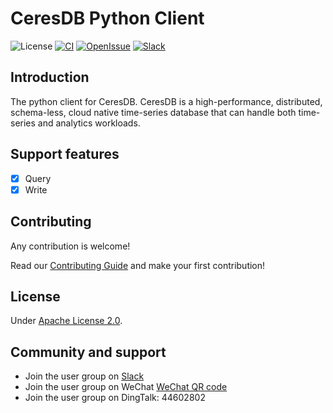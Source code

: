 # CeresDB Python Client

![License](https://img.shields.io/badge/license-Apache--2.0-green.svg)
[![CI](https://github.com/CeresDB/ceresdb-client-py/actions/workflows/ci.yml/badge.svg)](https://github.com/CeresDB/ceresdb-client-py/actions/workflows/ci.yml)
[![OpenIssue](https://img.shields.io/github/issues/CeresDB/ceresdb-client-py)](https://github.com/CeresDB/ceresdb-client-py/issues)
[![Slack](https://badgen.net/badge/Slack/Join%20CeresDB/0abd59?icon=slack)](https://join.slack.com/t/ceresdbcommunity/shared_invite/zt-1au1ihbdy-5huC9J9s2462yBMIWmerTw)

## Introduction
The python client for CeresDB.
CeresDB is a high-performance, distributed, schema-less, cloud native time-series database that can handle both time-series and analytics workloads.

## Support features
- [x] Query
- [x] Write

## Contributing
Any contribution is welcome!

Read our [Contributing Guide](https://github.com/CeresDB/ceresdb/blob/main/CONTRIBUTING.md) and make your first contribution!

## License
Under [Apache License 2.0](./LICENSE).

## Community and support
- Join the user group on [Slack](https://join.slack.com/t/ceresdbcommunity/shared_invite/zt-1au1ihbdy-5huC9J9s2462yBMIWmerTw)
- Join the user group on WeChat [WeChat QR code](https://github.com/CeresDB/assets/blob/main/WeChatQRCode.jpg)
- Join the user group on DingTalk: 44602802
